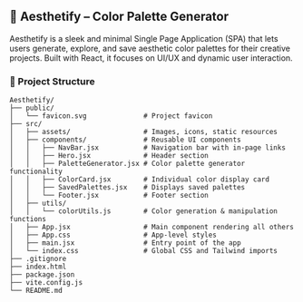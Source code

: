 ## 🎨 Aesthetify – Color Palette Generator

Aesthetify is a sleek and minimal Single Page Application (SPA) that lets users generate, explore, and save aesthetic color palettes for their creative projects. Built with React, it focuses on UI/UX and dynamic user interaction.

### 📁 Project Structure

```text
Aesthetify/
├── public/
│   └── favicon.svg              # Project favicon
├── src/
│   ├── assets/                  # Images, icons, static resources
│   ├── components/              # Reusable UI components
│   │   ├── NavBar.jsx           # Navigation bar with in-page links
│   │   ├── Hero.jsx             # Header section
│   │   ├── PaletteGenerator.jsx # Color palette generator functionality
│   │   ├── ColorCard.jsx        # Individual color display card
│   │   ├── SavedPalettes.jsx    # Displays saved palettes
│   │   └── Footer.jsx           # Footer section
│   ├── utils/
│   │   └── colorUtils.js        # Color generation & manipulation functions
│   ├── App.jsx                  # Main component rendering all others
│   ├── App.css                  # App-level styles
│   ├── main.jsx                 # Entry point of the app
│   └── index.css                # Global CSS and Tailwind imports
├── .gitignore
├── index.html
├── package.json
├── vite.config.js
└── README.md
